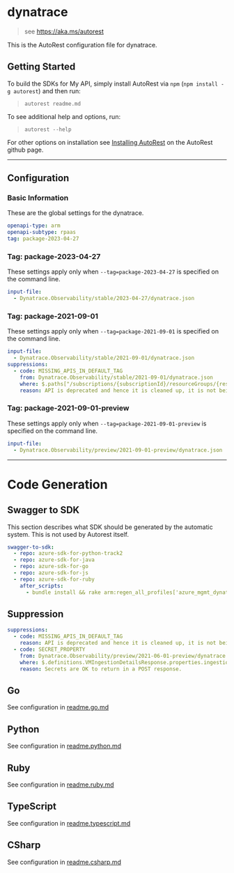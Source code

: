 # dynatrace

> see https://aka.ms/autorest

This is the AutoRest configuration file for dynatrace.

## Getting Started

To build the SDKs for My API, simply install AutoRest via `npm` (`npm install -g autorest`) and then run:

> `autorest readme.md`

To see additional help and options, run:

> `autorest --help`

For other options on installation see [Installing AutoRest](https://aka.ms/autorest/install) on the AutoRest github page.

---

## Configuration

### Basic Information

These are the global settings for the dynatrace.

```yaml
openapi-type: arm
openapi-subtype: rpaas
tag: package-2023-04-27
```

### Tag: package-2023-04-27

These settings apply only when `--tag=package-2023-04-27` is specified on the command line.

```yaml $(tag) == 'package-2023-04-27'
input-file:
  - Dynatrace.Observability/stable/2023-04-27/dynatrace.json
```

### Tag: package-2021-09-01

These settings apply only when `--tag=package-2021-09-01` is specified on the command line.

```yaml $(tag) == 'package-2021-09-01'
input-file:
  - Dynatrace.Observability/stable/2021-09-01/dynatrace.json
suppressions:
  - code: MISSING_APIS_IN_DEFAULT_TAG
    from: Dynatrace.Observability/stable/2021-09-01/dynatrace.json
    where: $.paths["/subscriptions/{subscriptionId}/resourceGroups/{resourceGroupName}/providers/Dynatrace.Observability/monitors/{monitorName}/getAccountCredentials"]
    reason: API is deprecated and hence it is cleaned up, it is not being used in the last stable version.
```

### Tag: package-2021-09-01-preview

These settings apply only when `--tag=package-2021-09-01-preview` is specified on the command line.

```yaml $(tag) == 'package-2021-09-01-preview'
input-file:
  - Dynatrace.Observability/preview/2021-09-01-preview/dynatrace.json
```

---

# Code Generation

## Swagger to SDK

This section describes what SDK should be generated by the automatic system.
This is not used by Autorest itself.

```yaml $(swagger-to-sdk)
swagger-to-sdk:
  - repo: azure-sdk-for-python-track2
  - repo: azure-sdk-for-java
  - repo: azure-sdk-for-go
  - repo: azure-sdk-for-js
  - repo: azure-sdk-for-ruby
    after_scripts:
      - bundle install && rake arm:regen_all_profiles['azure_mgmt_dynatrace']
```

## Suppression

``` yaml
suppressions:
  - code: MISSING_APIS_IN_DEFAULT_TAG
    reason: API is deprecated and hence it is cleaned up, it is not being used in the last stable version.
  - code: SECRET_PROPERTY
    from: Dynatrace.Observability/preview/2021-06-01-preview/dynatrace.json
    where: $.definitions.VMIngestionDetailsResponse.properties.ingestionKey
    reason: Secrets are OK to return in a POST response.
```

## Go

See configuration in [readme.go.md](./readme.go.md)

## Python

See configuration in [readme.python.md](./readme.python.md)

## Ruby

See configuration in [readme.ruby.md](./readme.ruby.md)

## TypeScript

See configuration in [readme.typescript.md](./readme.typescript.md)

## CSharp

See configuration in [readme.csharp.md](./readme.csharp.md)
